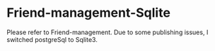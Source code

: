 # Friend-management-Sqlite
Please refer to Friend-management.
Due to some publishing issues, I switched postgreSql to Sqlite3. 
